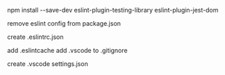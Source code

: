 npm install --save-dev eslint-plugin-testing-library eslint-plugin-jest-dom

remove eslint config from package.json

create .eslintrc.json

add .eslintcache add .vscode to .gitignore

create .vscode settings.json